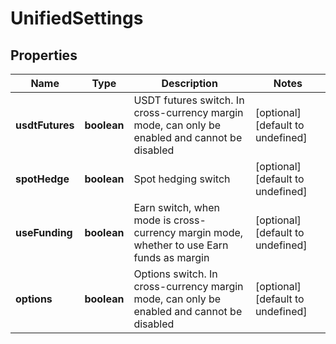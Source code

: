 # UnifiedSettings

## Properties

Name | Type | Description | Notes
------------ | ------------- | ------------- | -------------
**usdtFutures** | **boolean** | USDT futures switch. In cross-currency margin mode, can only be enabled and cannot be disabled | [optional] [default to undefined]
**spotHedge** | **boolean** | Spot hedging switch | [optional] [default to undefined]
**useFunding** | **boolean** | Earn switch, when mode is cross-currency margin mode, whether to use Earn funds as margin | [optional] [default to undefined]
**options** | **boolean** | Options switch. In cross-currency margin mode, can only be enabled and cannot be disabled | [optional] [default to undefined]

